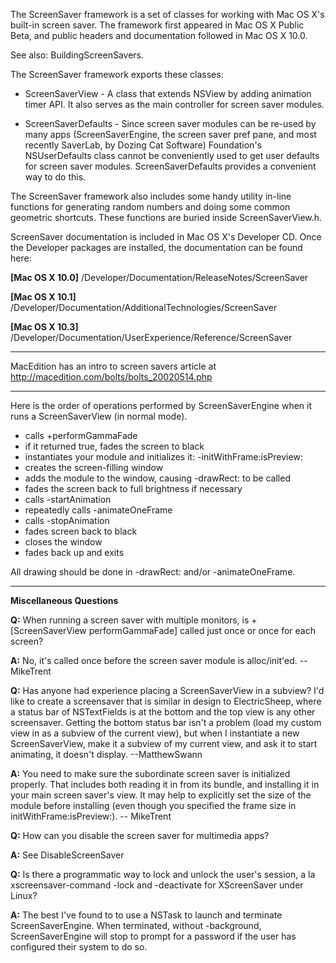 


The ScreenSaver framework is a set of classes for working with Mac OS X's built-in screen saver. The framework first appeared in Mac OS X Public Beta, and public headers and documentation followed in Mac OS X 10.0.

See also: BuildingScreenSavers.

The ScreenSaver framework exports these classes:


* ScreenSaverView - A class that extends NSView by adding animation timer API. It also serves as the main controller for screen saver modules.

* ScreenSaverDefaults - Since screen saver modules can be re-used by many apps (ScreenSaverEngine, the screen saver pref pane, and most recently SaverLab, by Dozing Cat Software) Foundation's NSUserDefaults class cannot be conveniently used to get user defaults for screen saver modules. ScreenSaverDefaults provides a convenient way to do this.


The ScreenSaver framework also includes some handy utility in-line functions for generating random numbers and doing some common geometric shortcuts. These functions are buried inside ScreenSaverView.h.

ScreenSaver documentation is included in Mac OS X's Developer CD. Once the Developer packages are installed, the documentation can be found here:

**[Mac OS X 10.0]** /Developer/Documentation/ReleaseNotes/ScreenSaver

**[Mac OS X 10.1]** /Developer/Documentation/AdditionalTechnologies/ScreenSaver

**[Mac OS X 10.3]** /Developer/Documentation/UserExperience/Reference/ScreenSaver

----

MacEdition has an intro to screen savers article at http://macedition.com/bolts/bolts_20020514.php

----

Here is the order of operations performed by ScreenSaverEngine when it runs a ScreenSaverView (in normal mode).


* calls     +performGammaFade
* if it returned true, fades the screen to black
* instantiates your module and initializes it:     -initWithFrame:isPreview:
* creates the screen-filling window
* adds the module to the window, causing     -drawRect: to be called
* fades the screen back to full brightness if necessary
* calls     -startAnimation
* repeatedly calls     -animateOneFrame
* calls     -stopAnimation
* fades screen back to black
* closes the window
* fades back up and exits


All drawing should be done in     -drawRect: and/or     -animateOneFrame.

----

**Miscellaneous Questions**

**Q:** When running a screen saver with multiple monitors, is     +[ScreenSaverView performGammaFade] called just once or once for each screen?

**A:** No, it's called once before the screen saver module is alloc/init'ed. -- MikeTrent

**Q:** Has anyone had experience placing a ScreenSaverView in a subview?  I'd like to create a screensaver that is similar in design to ElectricSheep, where a status bar of NSTextField<nowiki/>s is at the bottom and the top view is any other screensaver.  Getting the bottom status bar isn't a problem (load my custom view in as a subview of the current view), but when I instantiate a new ScreenSaverView, make it a subview of my current view, and ask it to start animating, it doesn't display. --MatthewSwann

**A:** You need to make sure the subordinate screen saver is initialized properly. That includes both reading it in from its bundle, and installing it in your main screen saver's view. It may help to explicitly set the size of the module before installing (even though you specified the frame size in initWithFrame:isPreview:). -- MikeTrent

**Q:** How can you disable the screen saver for multimedia apps?

**A:** See DisableScreenSaver

**Q:** Is there a programmatic way to lock and unlock the user's session, a la xscreensaver-command -lock and -deactivate for XScreenSaver under Linux?

**A:** The best I've found to to use a NSTask to launch and terminate ScreenSaverEngine. When terminated, without -background, ScreenSaverEngine will stop to prompt for a password if the user has configured their system to do so.
